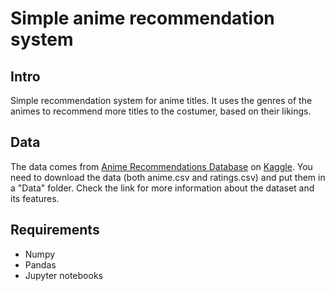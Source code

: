 # Simple anime recommendation system

## Intro

Simple recommendation system for anime titles. It uses the genres of the animes to recommend more titles to the costumer, based on their likings.

## Data

The data comes from [Anime Recommendations Database](https://www.kaggle.com/CooperUnion/anime-recommendations-database) on [Kaggle](https://www.kaggle.com/). You need to download the data (both anime.csv and ratings.csv) and put them in a "Data" folder. Check the link for more information about the dataset and its features.

## Requirements
* Numpy
* Pandas
* Jupyter notebooks
